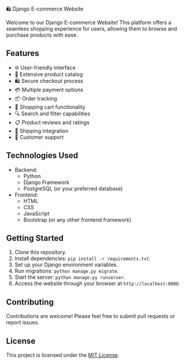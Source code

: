 🛍️ Django E-commerce Website

Welcome to our Django E-commerce Website! This platform offers a seamless shopping experience for users, allowing them to browse and purchase products with ease.

## Features
- 🌐 User-friendly interface
- 🛒 Extensive product catalog
- 🛍️ Secure checkout process
- 💳 Multiple payment options
- 📦 Order tracking
- 🛒 Shopping cart functionality
- 🔍 Search and filter capabilities
- 📋 Product reviews and ratings
- 🚚 Shipping integration
- 📧 Customer support

## Technologies Used
- Backend:
  - Python
  - Django Framework
  - PostgreSQL (or your preferred database)
- Frontend:
  - HTML
  - CSS
  - JavaScript
  - Bootstrap (or any other frontend framework)
  
## Getting Started
1. Clone this repository.
2. Install dependencies: `pip install -r requirements.txt`.
3. Set up your Django environment variables.
4. Run migrations: `python manage.py migrate`.
5. Start the server: `python manage.py runserver`.
6. Access the website through your browser at `http://localhost:8000`.

## Contributing
Contributions are welcome! Please feel free to submit pull requests or report issues.

## License
This project is licensed under the [MIT License](LICENSE).
